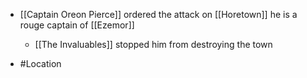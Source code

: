 
 - [[Captain Oreon Pierce]]  ordered the attack on [[Horetown]] he is a rouge captain of [[Ezemor]] 
	 - [[The Invaluables]]  stopped him from destroying the town
 - #Location
